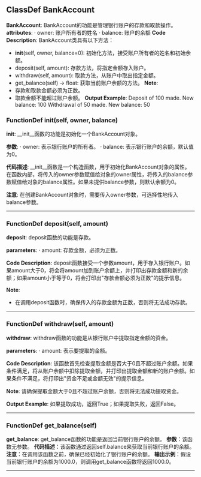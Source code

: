 ## ClassDef BankAccount
**BankAccount**: BankAccount的功能是管理银行账户的存款和取款操作。
**attributes**: 
· owner: 账户所有者的姓名
· balance: 账户的余额
**Code Description**: 
BankAccount类具有以下方法：
- __init__(self, owner, balance=0): 初始化方法，接受账户所有者的姓名和初始余额。
- deposit(self, amount): 存款方法，将指定金额存入账户。
- withdraw(self, amount): 取款方法，从账户中取出指定金额。
- get_balance(self) -> float: 获取当前账户余额的方法。
**Note**: 
- 存款和取款金额必须为正数。
- 取款金额不能超过账户余额。
**Output Example**: 
Deposit of 100 made. New balance: 100
Withdrawal of 50 made. New balance: 50
### FunctionDef __init__(self, owner, balance)
**__init__**: __init__函数的功能是初始化一个BankAccount对象。

**参数**:
· owner: 表示银行账户的所有者。
· balance: 表示银行账户的余额，默认值为0。

**代码描述**:
__init__函数是一个构造函数，用于初始化BankAccount对象的属性。在函数内部，将传入的owner参数赋值给对象的owner属性，将传入的balance参数赋值给对象的balance属性。如果未提供balance参数，则默认余额为0。

**注意**: 在创建BankAccount对象时，需要传入owner参数，可选择性地传入balance参数。
***
### FunctionDef deposit(self, amount)
**deposit**: deposit函数的功能是存款。

**parameters**:
· amount: 存款金额，必须为正数。

**Code Description**:
deposit函数接受一个参数amount，用于存入银行账户。如果amount大于0，将会将amount加到账户余额上，并打印出存款金额和新的余额；如果amount小于等于0，将会打印出"存款金额必须为正数"的提示信息。

**Note**:
- 在调用deposit函数时，确保传入的存款金额为正数，否则将无法成功存款。
***
### FunctionDef withdraw(self, amount)
**withdraw**: withdraw函数的功能是从银行账户中提取指定金额的资金。

**parameters**:
· amount: 表示要提取的金额。

**Code Description**:
该函数首先检查提取金额是否大于0且不超过账户余额。如果条件满足，将从账户余额中扣除提取金额，并打印出提取金额和新的账户余额。如果条件不满足，将打印出"资金不足或金额无效"的提示信息。

**Note**:
请确保提取金额大于0且不超过账户余额，否则将无法成功提取资金。

**Output Example**:
如果提取成功，返回True；如果提取失败，返回False。
***
### FunctionDef get_balance(self)
**get_balance**: get_balance函数的功能是返回当前银行账户的余额。
**参数**：该函数无参数。
**代码描述**：该函数通过返回self.balance来获取当前银行账户的余额。
**注意**：在调用该函数之前，确保已经初始化了银行账户的余额。
**输出示例**：假设当前银行账户的余额为1000.0，则调用get_balance函数将返回1000.0。
***
